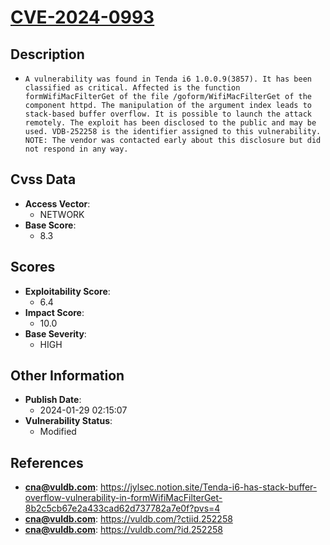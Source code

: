 
# [CVE-2024-0993](https://cve.mitre.org/cgi-bin/cvename.cgi?name=CVE-2024-0993)

## Description

- `A vulnerability was found in Tenda i6 1.0.0.9(3857). It has been classified as critical. Affected is the function formWifiMacFilterGet of the file /goform/WifiMacFilterGet of the component httpd. The manipulation of the argument index leads to stack-based buffer overflow. It is possible to launch the attack remotely. The exploit has been disclosed to the public and may be used. VDB-252258 is the identifier assigned to this vulnerability. NOTE: The vendor was contacted early about this disclosure but did not respond in any way.`

## Cvss Data

- **Access Vector**:
  - NETWORK
- **Base Score**:
  - 8.3

## Scores

- **Exploitability Score**:
  - 6.4
- **Impact Score**:
  - 10.0
- **Base Severity**:
  - HIGH

## Other Information

- **Publish Date**:
  - 2024-01-29 02:15:07
- **Vulnerability Status**:
  - Modified

## References

- **cna@vuldb.com**: https://jylsec.notion.site/Tenda-i6-has-stack-buffer-overflow-vulnerability-in-formWifiMacFilterGet-8b2c5cb67e2a433cad62d737782a7e0f?pvs=4
- **cna@vuldb.com**: https://vuldb.com/?ctiid.252258
- **cna@vuldb.com**: https://vuldb.com/?id.252258
